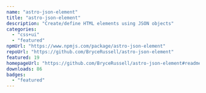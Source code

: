 ```yaml
---
name: "astro-json-element"
title: "astro-json-element"
description: "Create/define HTML elements using JSON objects"
categories:
  - "css+ui"
  - "featured"
npmUrl: "https://www.npmjs.com/package/astro-json-element"
repoUrl: "https://github.com/BryceRussell/astro-json-element"
featured: 19
homepageUrl: "https://github.com/BryceRussell/astro-json-element#readme"
downloads: 86
badges:
  - "featured"
---
```

